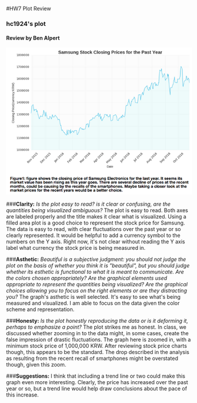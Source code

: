 #HW7 Plot Review
### hc1924's plot
#### Review by Ben Alpert

![hc1924's Plot](hc1924-plot.png)

###<b>Clarity:</b>
<i>Is the plot easy to read? is it clear or confusing, are the quantities being visualized ambiguous?</i>
The plot is easy to read. Both axes are labeled properly and the title makes it clear what is visualized. Using a filled area plot is a good choice to represent the stock price for Samsung. The data is easy to read, with clear fluctuations over the past year or so clearly represented. It would be helpful to add a currency symbol to the numbers on the Y axis. Right now, it's not clear without reading the Y axis label what currency the stock price is being measured in. 

###<b>Asthetic:</b>
<i>Beautiful is a subjective judgment: you should not judge the plot on the basis of whether you think it is "beautiful", but you should judge whether its esthetic is functional to what it is meant to communicate. Are the colors chosen appropriately? Are the graphical elements used appropriate to represent the quantities being visualized? Are the graphical choices allowing you to focus on the right elements or are they distracting you?</i>
The graph's asthetic is well selected. It's easy to see what's being measured and visualized. I am able to focus on the data given the color scheme and representation. 

###<b>Honesty:</b>
<i>Is the plot honestly reproducing the data or is it deforming it, perhaps to emphasize a point?</i>
The plot strikes me as honest. In class, we discussed whether zooming in to the data might, in some cases, create the false impression of drastic fluctuations. The graph here is zoomed in, with a minimum stock price of 1,000,000 KRW. After reviewing stock price charts though, this appears to be the standard. The drop described in the analysis as resulting from the recent recall of smartphones might be overstated though, given this zoom.

###<b>Suggestions:</b>
I think that including a trend line or two could make this graph even more interesting. Clearly, the price has increased over the past year or so, but a trend line would help draw conclusions about the pace of this increase. 
